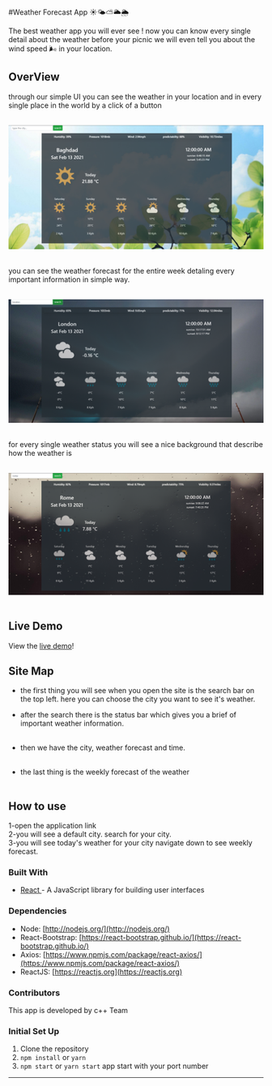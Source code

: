 #Weather Forecast App
 ☀️🌤⛅️🌥🌦

The best weather app you will ever see ! now you can know every single detail about the weather before your picnic we will even tell you about
the wind speed 🌬 in your location.

## OverView

through our simple UI you can see the weather in your location and in every single place in the world by a click of a button <br><br>

![weather](weather.png) <br><br>

you can see the weather forecast for the entire week detaling every important information in simple way. <br><br>

![weather-2](weather-2.png) <br><br>

for every single weather status you will see a nice background that describe how the weather is <br><br>

![weather-3](weather-3.png) <br><br>

## Live Demo
View the [live demo](https://)!


## Site Map

- the first thing you will see when you open the site is the search bar on the top left. here you can choose the city you want to see it's weather.<br>
- after the search there is the status bar which gives you a brief of important weather information. <br><br>
- then we have the city, weather forecast and time. <br><br>

- the last thing is the weekly forecast of the weather <br><br>

## How to use

1-open the application link <br>
2-you will see a default city. search for your city.<br>
3-you will see today's weather for your city navigate down to see weekly forecast.<br>

### Built With
- [React ](https://reactjs.org/)- A JavaScript library for building user interfaces


### Dependencies

- Node: [http://nodejs.org/](http://nodejs.org/)
- React-Bootstrap: [https://react-bootstrap.github.io/](https://react-bootstrap.github.io/)
- Axios: [https://www.npmjs.com/package/react-axios/](https://www.npmjs.com/package/react-axios/)
- ReactJS: [https://reactjs.org](https://reactjs.org)


### Contributors

This app is developed by c++ Team

### Initial Set Up

1. Clone the repository
2. `npm install` or `yarn`
3. `npm start` or `yarn start` app start with your port number
-------------------------------------------------------------------

